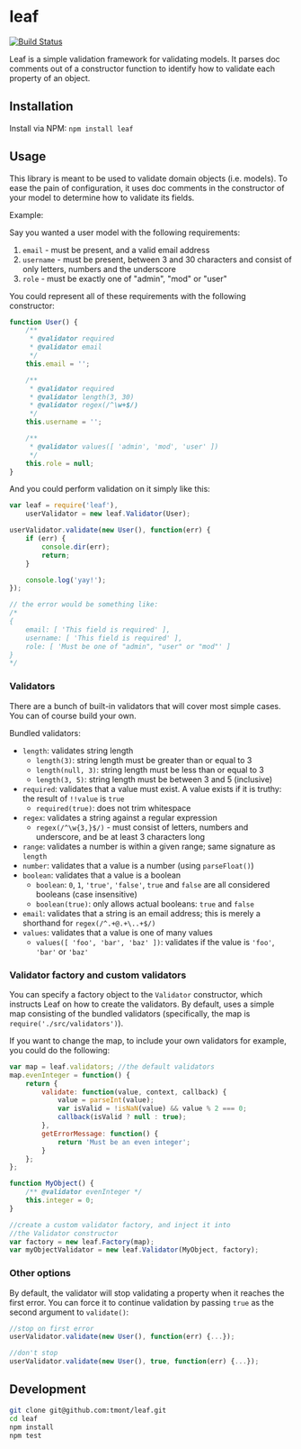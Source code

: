 # leaf
[![Build Status](https://travis-ci.org/tmont/leaf.png)](https://travis-ci.org/tmont/leaf)

Leaf is a simple validation framework for validating models.
It parses doc comments out of a constructor function to identify
how to validate each property of an object.

## Installation
Install via NPM: `npm install leaf`

## Usage
This library is meant to be used to validate domain objects (i.e.
models). To ease the pain of configuration, it uses doc comments
in the constructor of your model to determine how to validate
its fields.

Example:

Say you wanted a user model with the following requirements:

1. `email` - must be present, and a valid email address
2. `username` - must be present, between 3 and 30 characters and consist of
   only letters, numbers and the underscore
3. `role` - must be exactly one of "admin", "mod" or "user"

You could represent all of these requirements with the following constructor:
```javascript
function User() {
	/**
	 * @validator required
	 * @validator email
	 */
	this.email = '';

	/**
	 * @validator required
	 * @validator length(3, 30)
	 * @validator regex(/^\w+$/)
	 */
	this.username = '';

	/**
	 * @validator values([ 'admin', 'mod', 'user' ])
	 */
	this.role = null;
}
```

And you could perform validation on it simply like this:
```javascript
var leaf = require('leaf'),
	userValidator = new leaf.Validator(User);

userValidator.validate(new User(), function(err) {
	if (err) {
		console.dir(err);
		return;
	}

	console.log('yay!');
});

// the error would be something like:
/*
{
	email: [ 'This field is required' ],
	username: [ 'This field is required' ],
	role: [ 'Must be one of "admin", "user" or "mod"' ]
}
*/
```

### Validators
There are a bunch of built-in validators that will cover most simple cases.
You can of course build your own.

Bundled validators:

* `length`: validates string length
	* `length(3)`: string length must be greater than or equal to 3
	* `length(null, 3)`: string length must be less than or equal to 3
	* `length(3, 5)`: string length must be between 3 and 5 (inclusive)
* `required`: validates that a value must exist. A value exists if it is truthy:
  the result of `!!value` is `true`
	* `required(true)`: does not trim whitespace
* `regex`: validates a string against a regular expression
	* `regex(/^\w{3,}$/)` - must consist of letters, numbers and underscore, and be at
	  least 3 characters long
* `range`: validates a number is within a given range; same signature as `length`
* `number`: validates that a value is a number (using `parseFloat()`)
* `boolean`: validates that a value is a boolean
	* `boolean`: `0`, `1`, `'true'`, `'false'`, `true` and `false` are all considered booleans
	  (case insensitive)
	* `boolean(true)`: only allows actual booleans: `true` and `false`
* `email`: validates that a string is an email address; this is merely a shorthand
  for `regex(/^.+@.+\..+$/)`
* `values`: validates that a value is one of many values
	* `values([ 'foo', 'bar', 'baz' ])`: validates if the value is `'foo'`, `'bar'` or `'baz'`

### Validator factory and custom validators
You can specify a factory object to the `Validator` constructor, which
instructs Leaf on how to create the validators. By default, uses a simple
map consisting of the bundled validators (specifically, the map is
`require('./src/validators')`).

If you want to change the map, to include your own validators for example,
you could do the following:

```javascript
var map = leaf.validators; //the default validators
map.evenInteger = function() {
	return {
		validate: function(value, context, callback) {
			value = parseInt(value);
			var isValid = !isNaN(value) && value % 2 === 0;
			callback(isValid ? null : true);
		},
		getErrorMessage: function() {
			return 'Must be an even integer';
		}
	};
};

function MyObject() {
	/** @validator evenInteger */
	this.integer = 0;
}

//create a custom validator factory, and inject it into
//the Validator constructor
var factory = new leaf.Factory(map);
var myObjectValidator = new leaf.Validator(MyObject, factory);
```

### Other options
By default, the validator will stop validating a property when
it reaches the first error. You can force it to continue validation
by passing `true` as the second argument to `validate()`:

```javascript
//stop on first error
userValidator.validate(new User(), function(err) {...});

//don't stop
userValidator.validate(new User(), true, function(err) {...});
```

## Development
```bash
git clone git@github.com:tmont/leaf.git
cd leaf
npm install
npm test
```